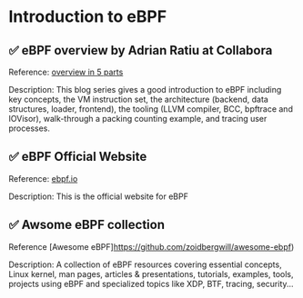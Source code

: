 # Introduction to eBPF

## ✅ eBPF overview by Adrian Ratiu at Collabora

Reference: 
[overview in 5 parts](https://www.collabora.com/news-and-blog/blog/2019/04/05/an-ebpf-overview-part-1-introduction/)

Description:
This blog series gives a good introduction to eBPF including key concepts, the VM instruction set, 
the architecture (backend, data structures, loader, frontend), the tooling (LLVM compiler, BCC, bpftrace and IOVisor),
walk-through a packing counting example, and tracing user processes.

## ✅ eBPF Official Website

Reference:
[ebpf.io](https://ebpf.io/)

Description:
This is the official website for eBPF 

## ✅ Awsome eBPF collection

Reference
[Awesome eBPF]https://github.com/zoidbergwill/awesome-ebpf)

Description:
A collection of eBPF resources covering essential concepts, Linux kernel, man pages, articles & presentations,
tutorials, examples, tools, projects using eBPF and specialized topics like XDP, BTF, tracing, security...
